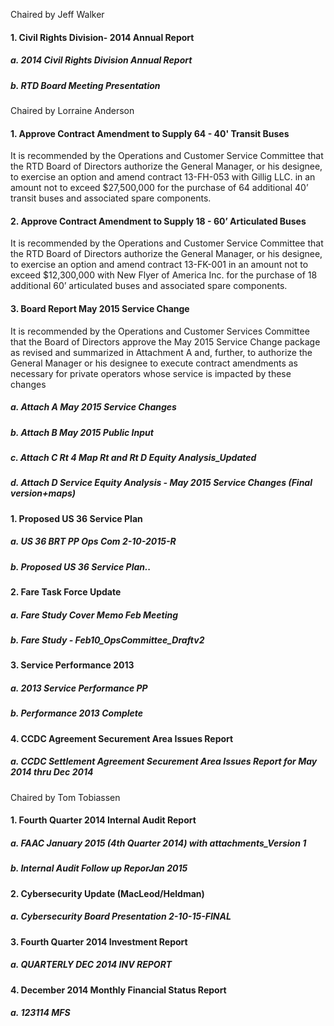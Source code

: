 Chaired by Jeff Walker

#### 1. Civil Rights Division- 2014 Annual Report

##### a. 2014 Civil Rights Division Annual Report

##### b. RTD Board Meeting Presentation

Chaired by Lorraine Anderson

#### 1. Approve Contract Amendment to Supply 64 - 40' Transit Buses

It is recommended by the Operations and Customer Service Committee that the RTD Board of Directors authorize the General Manager, or his designee, to exercise an option and amend contract 13-FH-053 with Gillig LLC. in an amount not to exceed $27,500,000 for the purchase of 64 additional 40’ transit buses and associated spare components.

#### 2. Approve Contract Amendment to Supply 18 - 60’ Articulated Buses

It is recommended by the Operations and Customer Service Committee that the RTD Board of Directors authorize the General Manager, or his designee, to exercise an option and amend contract 13-FK-001 in an amount not to exceed $12,300,000 with New Flyer of America Inc. for the purchase of 18 additional 60’ articulated buses and associated spare components.

#### 3. Board Report May 2015 Service Change

It is recommended by the Operations and Customer Services Committee that the Board of Directors approve the May 2015 Service Change package as revised and summarized in Attachment A and, further, to authorize the General Manager or his designee to execute contract amendments as necessary for private operators whose service is impacted by these changes

##### a. Attach A May 2015 Service Changes

##### b. Attach B May 2015 Public Input

##### c. Attach C Rt 4 Map Rt  and Rt D Equity Analysis_Updated

##### d. Attach D Service Equity Analysis - May 2015 Service Changes (Final version+maps)

#### 1. Proposed US 36 Service Plan

##### a. US 36 BRT PP Ops Com 2-10-2015-R

##### b. Proposed US 36 Service Plan..

#### 2. Fare Task Force Update

##### a. Fare Study Cover Memo Feb Meeting

##### b. Fare Study - Feb10_OpsCommittee_Draftv2

#### 3. Service Performance 2013

##### a. 2013 Service Performance PP

##### b. Performance 2013 Complete

#### 4. CCDC Agreement Securement Area Issues Report

##### a. CCDC Settlement Agreement Securement Area Issues Report for May 2014 thru Dec 2014

Chaired by Tom Tobiassen

#### 1. Fourth Quarter 2014 Internal Audit Report

##### a. FAAC January 2015 (4th Quarter 2014) with attachments_Version 1

##### b. Internal Audit Follow up ReporJan 2015

#### 2. Cybersecurity Update (MacLeod/Heldman)

##### a. Cybersecurity Board Presentation 2-10-15-FINAL

#### 3. Fourth Quarter 2014 Investment Report

##### a. QUARTERLY DEC 2014 INV REPORT

#### 4. December 2014 Monthly Financial Status Report

##### a. 123114 MFS